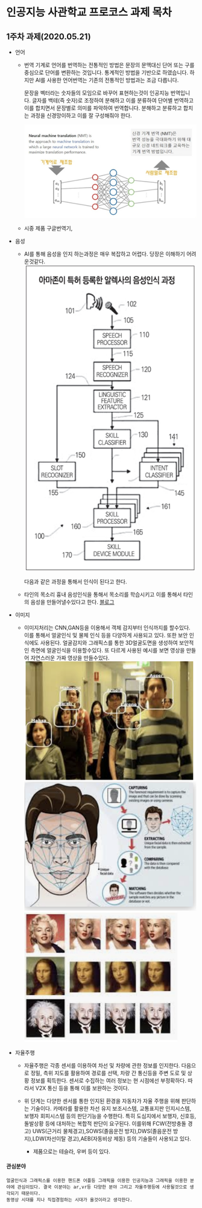 # 인공지능 사관학교 프로코스 과제 목차

## 1주차 과제(2020.05.21)

* 언어
  - 번역
    기계로 언어를 번역하는 전통적인 방법은 문장의 문맥대신 단어 또는 구를 중심으로 단어를 변환하는 것입니다. 통계적인 방법을 기반으로 하였습니다.
    하지만 AI를 사용한 언어번역는 기존의 전통적인 방법과는 조금 다릅니다.
    
    문장을 벡터라는 숫자들의 모임으로 바꾸어 표현하는것이 인공지능 번역입니다.
    글자를 백테(즉 숫자)로 조정하여 분해하고 이를 분류하여 단어별 번역하고 이를 합치면서 문장별로 의미를 파악하여 번역합니다. 
    분해하고 분류하고 합치는 과정을 신경망이하고 이를 잘 구성해줘야 한다.

    ![신경망 이미지](신경망.png)


  - 시중 제품
     구글번역기,
* 음성
  - AI를 통해 음성을 인지 하는과정은 매우 복잡하고 어렵다. 당장은 이해하기 어려운것같다.
    ![아마존 음성인식 과정](아마존1.png)
    
    다음과 같은 과정을 통해서 인식이 된다고 한다.

  - 타인의 목소리 흉내
    음성인식을 통해서 목소리를 학습시키고 이를 통해서 타인의 음성을 만들어낼수있다고 한다. 
    [블로그](http://melonicedlatte.com/machinelearning/2018/07/02/215933.html)

* 이미지
    - 이미지처리는 CNN,GAN등을 이용해서 객체 감지부터 인식까지를 할수있다. 
    이를 통해서 얼굴인식 및 물체 인식 등을 다양하게 사용되고 있다. 
    또한 보안 인식에도 사용된다. 얼굴감지와 그래픽스를 통한 3D얼굴도면을 생성하여 보안적인 측면에 얼굴인식을 이용할수있다. 
    또 다르게 사용된 예시를 보면 영상을 만들어 자연스러운 가짜 영상을 만들수있다. 
    ![얼굴 감지](얼굴감지.png)
    ![얼굴인식(보안)](보안얼굴.png)
    ![가짜동영상](딥페이크.png)
    
* 자율주행
    - 자율주행은 각종 센서를 이용하여 차선 및 차량에 관한 정보를 인지한다. 다음으로 정밀, 측위 지도를 활용하여 경로를 선택, 차량 간 통신등을 주변 도로 및 상황 정보를 획득한다. 센서로 수집하는 여러 정보는 현 시점에선 부정확하다. 따라서 V2X 통신 등을 통해 이를 보완하는 것이다. 

    - 위 단계는 다양한 센서를 통한 인지된 환경을 자동차가 자율 주행을 위해 판단하는 기술이다. 카메라를 활용한 차선 유지 보조시스템, 교통표지판 인지시스템, 보행자 회피시스템 등의 판단기능을 수행한다. 특히 도심지에서 보행자, 신호등, 돌발상황 등에 대처하는 복합적 판단이 요구된다. 이를위해 FCW(전방충돌 경고) UWS(근거리 물체경고),SOWS(졸음운전 방지),DWS(졸음운전 방지),LDW(차선이탈 경고),AEB(자동비상 제동) 등의 기술들이 사용되고 있다. 

      - 제품으로는 테슬라, 우버 등이 있다. 

#### 관심분야
    얼굴인식과 그래픽스를 이용한 핸드폰 어플등 그래픽을 이용한 인공지능과 그래픽을 이용한 분야에 관심이있다. 결국 이분야는 ar,vr등 다양한 분야 그리고 자율주행등에 사용될것으로 생각되기 때문이다. 
    동영상 시대를 지나 직접경험하는 시대가 올것이라고 생각한다.